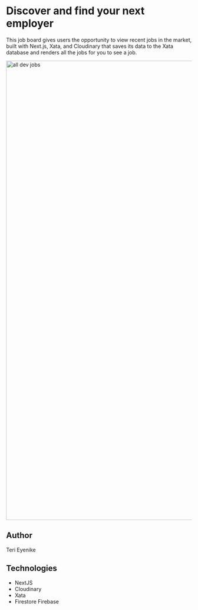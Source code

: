 # Discover and find your next employer

This job board gives users the opportunity to view recent jobs in the market, built with Next.js, Xata, and Cloudinary that saves its data to the Xata database and renders all the jobs for you to see a job.

<img width="1242" alt="all dev jobs" src="https://user-images.githubusercontent.com/25850598/200447477-849a94a1-ef41-4e9d-80a8-83a06f96f76e.png">

## Author

Teri Eyenike

## Technologies

- NextJS
- Cloudinary
- Xata
- Firestore Firebase
